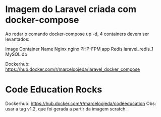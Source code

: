 # Imagem do Laravel criada com docker-compose

Ao rodar o comando docker-compose up -d, 4 containers devem ser levantados:

Image           Container Name
Nginx           nginx
PHP-FPM         app
Redis           laravel_redis_1
MySQL           db

Dockerhub: https://hub.docker.com/r/marceloojeda/laravel_docker_compose

# Code Education Rocks
Dockerhub: https://hub.docker.com/r/marceloojeda/codeeducation
Obs: usar a tag v1.2, que foi gerada a partir da imagem scratch.
